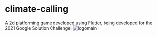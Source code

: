 # climate-calling
A 2d platforming game developed using Flutter, being developed for the 2021 Google Solution Challenge!
![logomain](climate-calling\climate_calling\assets\images\logomain.png)
